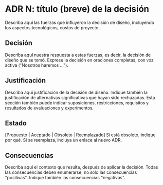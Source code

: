 # ADR N: título (breve) de la decisión

Describa aquí las fuerzas que influyeron la decisión de diseño, incluyendo los 
aspectos tecnológicos, costos de proyecto.

## Decisión
 
Describa aquí nuestra respuesta a estas fuerzas, es decir, la decisión de diseño
que se tomó. Exprese la decisión en oraciones completas, con voz activa 
("Nosotros haremos ...").

## Justificación

Describa aquí justificación de la decisión de diseño. Indique también la 
justificación de alternativas significativas que hayan sido rechazadas. Esta 
sección también puede indicar suposiciones, restricciones, requisitos y 
resultados de evaluaciones y experimentos. 

## Estado

[Propuesto | Aceptado | Obsoleto | Reemplazado] Si está obsoleto, indique por 
qué. Si se reemplaza, incluya un enlace al nuevo ADR. 

## Consecuencias

Describa aquí el contexto que resulta, después de aplicar la decisión. Todas las
consecuencias deben enumerarse, no solo las consecuencias "positivas". Indique 
también las consecuencias "negativas".
